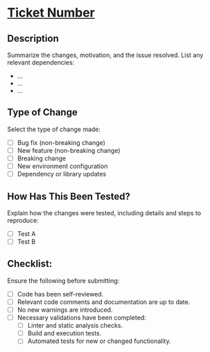 # [Ticket Number](TICKET_URL)

## Description

Summarize the changes, motivation, and the issue resolved. List any relevant dependencies:

- ...
- ...
- ...

## Type of Change

Select the type of change made:

- [ ] Bug fix (non-breaking change)
- [ ] New feature (non-breaking change)
- [ ] Breaking change
- [ ] New environment configuration
- [ ] Dependency or library updates

## How Has This Been Tested?

Explain how the changes were tested, including details and steps to reproduce:

- [ ] Test A
- [ ] Test B

## Checklist:

Ensure the following before submitting:

- [ ] Code has been self-reviewed.
- [ ] Relevant code comments and documentation are up to date.
- [ ] No new warnings are introduced.
- [ ] Necessary validations have been completed:
  - [ ] Linter and static analysis checks.
  - [ ] Build and execution tests.
  - [ ] Automated tests for new or changed functionality.
